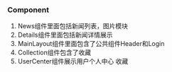 ### Component

1. News组件里面包括新闻列表，图片模块
2. Details组件里面包括新闻详情展示
3. MainLayout组件里面包含了公共组件Header和Login
4. Collection组件包含了收藏
5. UserCenter组件展示用户个人中心 收藏

